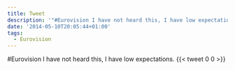 ```yaml
---
title: Tweet
description: '"#Eurovision I have not heard this, I have low expectations."'
date: '2014-05-10T20:05:44+01:00'
tags:
  - Eurovision
---
```

#Eurovision I have not heard this, I have low expectations.
      {{< tweet 0 0 >}}
    
